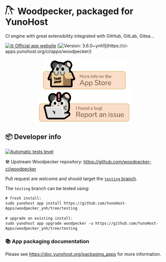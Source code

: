 <!--
N.B.: This README was automatically generated by <https://github.com/YunoHost/apps_tools/blob/main/readme_generator>
It shall NOT be edited by hand.
-->

<h1>
  <img src="https://raw.githubusercontent.com/YunoHost/apps/main/logos/woodpecker.png" width="32px" alt="Logo of Woodpecker">
  Woodpecker, packaged for YunoHost
</h1>

CI engine with great extensibility integrated with GitHub, GitLab, Gitea...

[![🌐 Official app website](https://img.shields.io/badge/Official_app_website-darkgreen?style=for-the-badge)](https://woodpecker-ci.org)
[![Version: 3.6.0~ynh1](https://img.shields.io/badge/Version-3.6.0~ynh1-rgba(0,150,0,1)?style=for-the-badge)](https://ci-apps.yunohost.org/ci/apps/woodpecker/)

<div align="center">
<a href="https://apps.yunohost.org/app/woodpecker"><img height="100px" src="https://github.com/YunoHost/yunohost-artwork/raw/refs/heads/main/badges/neopossum-badges/badge_more_info_on_the_appstore.svg"/></a>
<a href="https://github.com/YunoHost-Apps/woodpecker_ynh/issues"><img height="100px" src="https://github.com/YunoHost/yunohost-artwork/raw/refs/heads/main/badges/neopossum-badges/badge_report_an_issue.svg"/></a>
</div>

## 📦 Developer info

[![Automatic tests level](https://apps.yunohost.org/badge/cilevel/woodpecker)](https://ci-apps.yunohost.org/ci/apps/woodpecker/)

🛠️ Upstream Woodpecker repository: <https://github.com/woodpecker-ci/woodpecker>

Pull request are welcome and should target the [`testing` branch](https://github.com/YunoHost-Apps/woodpecker_ynh/tree/testing).

The `testing` branch can be tested using:
```
# fresh install:
sudo yunohost app install https://github.com/YunoHost-Apps/woodpecker_ynh/tree/testing

# upgrade an existing install:
sudo yunohost app upgrade woodpecker -u https://github.com/YunoHost-Apps/woodpecker_ynh/tree/testing
```

### 📚 App packaging documentation

Please see <https://doc.yunohost.org/packaging_apps> for more information.